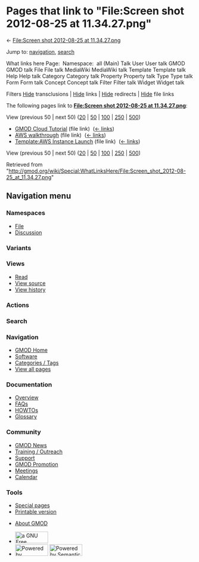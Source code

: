 <div id="mw-page-base" class="noprint">

</div>

<div id="mw-head-base" class="noprint">

</div>

<div id="content" class="mw-body" role="main">

<span id="top"></span>

<div id="mw-js-message" style="display:none;">

</div>



# <span dir="auto">Pages that link to "File:Screen shot 2012-08-25 at 11.34.27.png"</span>

<div id="bodyContent">

<div id="contentSub">

← [File:Screen shot 2012-08-25 at
11.34.27.png](/wiki/File:Screen_shot_2012-08-25_at_11.34.27.png "File:Screen shot 2012-08-25 at 11.34.27.png")

</div>

<div id="jump-to-nav" class="mw-jump">

Jump to: [navigation](#mw-navigation), [search](#p-search)

</div>

<div id="mw-content-text">

What links here Page:  Namespace:  all (Main) Talk User User talk GMOD
GMOD talk File File talk MediaWiki MediaWiki talk Template Template talk
Help Help talk Category Category talk Property Property talk Type Type
talk Form Form talk Concept Concept talk Filter Filter talk Widget
Widget talk

Filters
[Hide](/mediawiki/index.php?title=Special:WhatLinksHere/File:Screen_shot_2012-08-25_at_11.34.27.png&hidetrans=1 "Special:WhatLinksHere/File:Screen shot 2012-08-25 at 11.34.27.png")
transclusions \|
[Hide](/mediawiki/index.php?title=Special:WhatLinksHere/File:Screen_shot_2012-08-25_at_11.34.27.png&hidelinks=1 "Special:WhatLinksHere/File:Screen shot 2012-08-25 at 11.34.27.png")
links \|
[Hide](/mediawiki/index.php?title=Special:WhatLinksHere/File:Screen_shot_2012-08-25_at_11.34.27.png&hideredirs=1 "Special:WhatLinksHere/File:Screen shot 2012-08-25 at 11.34.27.png")
redirects \|
[Hide](/mediawiki/index.php?title=Special:WhatLinksHere/File:Screen_shot_2012-08-25_at_11.34.27.png&hideimages=1 "Special:WhatLinksHere/File:Screen shot 2012-08-25 at 11.34.27.png")
file links

The following pages link to **[File:Screen shot 2012-08-25 at
11.34.27.png](/wiki/File:Screen_shot_2012-08-25_at_11.34.27.png "File:Screen shot 2012-08-25 at 11.34.27.png")**:

View (previous 50 \| next 50)
([20](/mediawiki/index.php?title=Special:WhatLinksHere/File:Screen_shot_2012-08-25_at_11.34.27.png&limit=20 "Special:WhatLinksHere/File:Screen shot 2012-08-25 at 11.34.27.png")
\|
[50](/mediawiki/index.php?title=Special:WhatLinksHere/File:Screen_shot_2012-08-25_at_11.34.27.png&limit=50 "Special:WhatLinksHere/File:Screen shot 2012-08-25 at 11.34.27.png")
\|
[100](/mediawiki/index.php?title=Special:WhatLinksHere/File:Screen_shot_2012-08-25_at_11.34.27.png&limit=100 "Special:WhatLinksHere/File:Screen shot 2012-08-25 at 11.34.27.png")
\|
[250](/mediawiki/index.php?title=Special:WhatLinksHere/File:Screen_shot_2012-08-25_at_11.34.27.png&limit=250 "Special:WhatLinksHere/File:Screen shot 2012-08-25 at 11.34.27.png")
\|
[500](/mediawiki/index.php?title=Special:WhatLinksHere/File:Screen_shot_2012-08-25_at_11.34.27.png&limit=500 "Special:WhatLinksHere/File:Screen shot 2012-08-25 at 11.34.27.png"))

- [GMOD Cloud Tutorial](/wiki/GMOD_Cloud_Tutorial "GMOD Cloud Tutorial")
  (file link) ‎ <span class="mw-whatlinkshere-tools">([←
  links](/mediawiki/index.php?title=Special:WhatLinksHere&target=GMOD+Cloud+Tutorial "Special:WhatLinksHere"))</span>
- [AWS walkthrough](/wiki/AWS_walkthrough "AWS walkthrough") (file link)
  ‎ <span class="mw-whatlinkshere-tools">([←
  links](/mediawiki/index.php?title=Special:WhatLinksHere&target=AWS+walkthrough "Special:WhatLinksHere"))</span>
- [Template:AWS Instance
  Launch](/wiki/Template:AWS_Instance_Launch "Template:AWS Instance Launch")
  (file link) ‎ <span class="mw-whatlinkshere-tools">([←
  links](/mediawiki/index.php?title=Special:WhatLinksHere&target=Template%3AAWS+Instance+Launch "Special:WhatLinksHere"))</span>

View (previous 50 \| next 50)
([20](/mediawiki/index.php?title=Special:WhatLinksHere/File:Screen_shot_2012-08-25_at_11.34.27.png&limit=20 "Special:WhatLinksHere/File:Screen shot 2012-08-25 at 11.34.27.png")
\|
[50](/mediawiki/index.php?title=Special:WhatLinksHere/File:Screen_shot_2012-08-25_at_11.34.27.png&limit=50 "Special:WhatLinksHere/File:Screen shot 2012-08-25 at 11.34.27.png")
\|
[100](/mediawiki/index.php?title=Special:WhatLinksHere/File:Screen_shot_2012-08-25_at_11.34.27.png&limit=100 "Special:WhatLinksHere/File:Screen shot 2012-08-25 at 11.34.27.png")
\|
[250](/mediawiki/index.php?title=Special:WhatLinksHere/File:Screen_shot_2012-08-25_at_11.34.27.png&limit=250 "Special:WhatLinksHere/File:Screen shot 2012-08-25 at 11.34.27.png")
\|
[500](/mediawiki/index.php?title=Special:WhatLinksHere/File:Screen_shot_2012-08-25_at_11.34.27.png&limit=500 "Special:WhatLinksHere/File:Screen shot 2012-08-25 at 11.34.27.png"))

</div>

<div class="printfooter">

Retrieved from
"<http://gmod.org/wiki/Special:WhatLinksHere/File:Screen_shot_2012-08-25_at_11.34.27.png>"

</div>

<div id="catlinks" class="catlinks catlinks-allhidden">

</div>

<div class="visualClear">

</div>

</div>

</div>

<div id="mw-navigation">

## Navigation menu

<div id="mw-head">



<div id="left-navigation">

<div id="p-namespaces" class="vectorTabs" role="navigation"
aria-labelledby="p-namespaces-label">

### Namespaces

- <span id="ca-nstab-image"><a href="/wiki/File:Screen_shot_2012-08-25_at_11.34.27.png"
  accesskey="c" title="View the file page [c]">File</a></span>
- <span id="ca-talk"><a
  href="/mediawiki/index.php?title=File_talk:Screen_shot_2012-08-25_at_11.34.27.png&amp;action=edit&amp;redlink=1"
  accesskey="t"
  title="Discussion about the content page [t]">Discussion</a></span>

</div>

<div id="p-variants" class="vectorMenu emptyPortlet" role="navigation"
aria-labelledby="p-variants-label">

### 

### Variants[](#)

<div class="menu">

</div>

</div>

</div>

<div id="right-navigation">

<div id="p-views" class="vectorTabs" role="navigation"
aria-labelledby="p-views-label">

### Views

- <span id="ca-view">[Read](/wiki/File:Screen_shot_2012-08-25_at_11.34.27.png)</span>
- <span id="ca-viewsource"><a
  href="/mediawiki/index.php?title=File:Screen_shot_2012-08-25_at_11.34.27.png&amp;action=edit"
  accesskey="e" title="This page is protected.
  You can view its source [e]">View source</a></span>
- <span id="ca-history"><a
  href="/mediawiki/index.php?title=File:Screen_shot_2012-08-25_at_11.34.27.png&amp;action=history"
  accesskey="h" title="Past revisions of this page [h]">View history</a></span>

</div>

<div id="p-cactions" class="vectorMenu emptyPortlet" role="navigation"
aria-labelledby="p-cactions-label">

### Actions[](#)

<div class="menu">

</div>

</div>

<div id="p-search" role="search">

### Search

<div id="simpleSearch">

</div>

</div>

</div>

</div>

<div id="mw-panel">

<div id="p-logo" role="banner">

<a href="/wiki/Main_Page"
style="background-image: url(http://gmod.org/images/GMOD-cogs.png);"
title="Visit the main page"></a>

</div>

<div id="p-Navigation" class="portal" role="navigation"
aria-labelledby="p-Navigation-label">

### Navigation

<div class="body">

- <span id="n-GMOD-Home">[GMOD Home](/wiki/Main_Page)</span>
- <span id="n-Software">[Software](/wiki/GMOD_Components)</span>
- <span id="n-Categories-.2F-Tags">[Categories /
  Tags](/wiki/Categories)</span>
- <span id="n-View-all-pages">[View all
  pages](/wiki/Special:AllPages)</span>

</div>

</div>

<div id="p-Documentation" class="portal" role="navigation"
aria-labelledby="p-Documentation-label">

### Documentation

<div class="body">

- <span id="n-Overview">[Overview](/wiki/Overview)</span>
- <span id="n-FAQs">[FAQs](/wiki/Category:FAQ)</span>
- <span id="n-HOWTOs">[HOWTOs](/wiki/Category:HOWTO)</span>
- <span id="n-Glossary">[Glossary](/wiki/Glossary)</span>

</div>

</div>

<div id="p-Community" class="portal" role="navigation"
aria-labelledby="p-Community-label">

### Community

<div class="body">

- <span id="n-GMOD-News">[GMOD News](/wiki/GMOD_News)</span>
- <span id="n-Training-.2F-Outreach">[Training /
  Outreach](/wiki/Training_and_Outreach)</span>
- <span id="n-Support">[Support](/wiki/Support)</span>
- <span id="n-GMOD-Promotion">[GMOD
  Promotion](/wiki/GMOD_Promotion)</span>
- <span id="n-Meetings">[Meetings](/wiki/Meetings)</span>
- <span id="n-Calendar">[Calendar](/wiki/Calendar)</span>

</div>

</div>

<div id="p-tb" class="portal" role="navigation"
aria-labelledby="p-tb-label">

### Tools

<div class="body">

- <span id="t-specialpages"><a href="/wiki/Special:SpecialPages" accesskey="q"
  title="A list of all special pages [q]">Special pages</a></span>
- <span id="t-print"><a
  href="/mediawiki/index.php?title=Special:WhatLinksHere/File:Screen_shot_2012-08-25_at_11.34.27.png&amp;printable=yes"
  rel="alternate" accesskey="p"
  title="Printable version of this page [p]">Printable version</a></span>

</div>

</div>

</div>

</div>

<div id="footer" role="contentinfo">

- <span id="footer-places-about">[About
  GMOD](/wiki/GMOD:About "GMOD:About")</span>

<!-- -->

- <span id="footer-copyrightico">[<img src="http://www.gnu.org/graphics/gfdl-logo-small.png" width="88"
  height="31" alt="a GNU Free Documentation License" />](http://www.gnu.org/licenses/fdl-1.3.html)</span>
- <span id="footer-poweredbyico">[<img src="/mediawiki/skins/common/images/poweredby_mediawiki_88x31.png"
  width="88" height="31" alt="Powered by MediaWiki" />](//www.mediawiki.org/)
  [<img
  src="/mediawiki/extensions/SemanticMediaWiki/includes/../resources/images/smw_button.png"
  width="88" height="31" alt="Powered by Semantic MediaWiki" />](https://www.semantic-mediawiki.org/wiki/Semantic_MediaWiki)</span>

<div style="clear:both">

</div>

</div>
